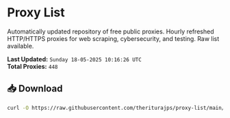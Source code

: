 # Proxy List

Automatically updated repository of free public proxies. Hourly refreshed HTTP/HTTPS proxies for web scraping, cybersecurity, and testing. Raw list available.

**Last Updated:** `Sunday 18-05-2025 10:16:26 UTC`  
**Total Proxies:** `448`

## 📥 Download
```bash
curl -O https://raw.githubusercontent.com/theriturajps/proxy-list/main/proxies.txt
